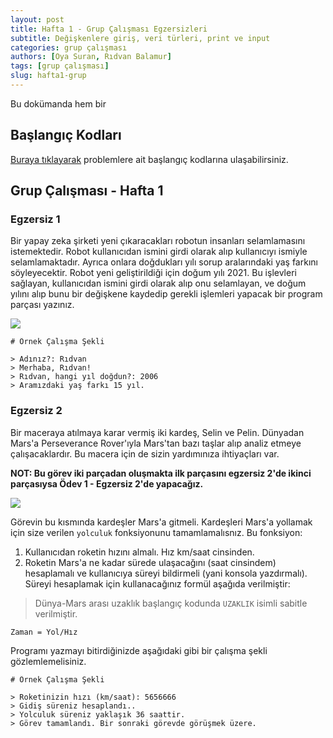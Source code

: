 ```yaml
---
layout: post
title: Hafta 1 - Grup Çalışması Egzersizleri
subtitle: Değişkenlere giriş, veri türleri, print ve input
categories: grup çalışması
authors: [Oya Suran, Rıdvan Balamur]
tags: [grup çalışması]
slug: hafta1-grup
---
```


Bu dokümanda hem bir
## Başlangıç Kodları
[Buraya tıklayarak](https://drive.google.com/file/d/1uNTIOTexY_SmmVNwKUN2eC7axsRSNdRY/view?usp=sharing) problemlere ait başlangıç kodlarına ulaşabilirsiniz.

## Grup Çalışması - Hafta 1

### Egzersiz 1

Bir yapay zeka şirketi yeni çıkaracakları robotun insanları selamlamasını istemektedir. Robot kullanıcıdan ismini girdi olarak alıp kullanıcıyı ismiyle selamlamaktadır. Ayrıca onlara doğdukları yılı sorup aralarındaki yaş farkını söyleyecektir. Robot yeni geliştirildiği için doğum yılı 2021. Bu işlevleri sağlayan, kullanıcıdan ismini girdi olarak alıp onu selamlayan, ve doğum yılını alıp bunu bir değişkene kaydedip gerekli işlemleri yapacak bir program parçası yazınız.

![](https://specials-images.forbesimg.com/imageserve/5f8247cf2190cd26e6fe7b90/960x0.jpg?fit=scale)

```
# Örnek Çalışma Şekli

> Adınız?: Rıdvan
> Merhaba, Rıdvan!
> Rıdvan, hangi yıl doğdun?: 2006
> Aramızdaki yaş farkı 15 yıl.

```

### Egzersiz 2

Bir maceraya atılmaya karar vermiş iki kardeş, Selin ve Pelin. Dünyadan Mars'a Perseverance Rover'ıyla Mars'tan bazı taşlar alıp analiz etmeye çalışacaklardır. Bu macera için de sizin yardımınıza ihtiyaçları var. 

**NOT: Bu görev iki parçadan oluşmakta ilk parçasını egzersiz 2'de ikinci parçasıysa Ödev 1 - Egzersiz 2'de yapacağız.**

![](https://cdn.vox-cdn.com/thumbor/gtFX_9BVO5yj51Pr5vDq9JOYrlY=/0x0:3000x1688/1200x800/filters:focal(1213x757:1693x1237)/cdn.vox-cdn.com/uploads/chorus_image/image/68831020/09_Touchdown_10k.0.jpg)

 Görevin bu kısmında kardeşler Mars'a gitmeli. Kardeşleri Mars'a yollamak için size verilen `yolculuk` fonksiyonunu tamamlamalısnız.
 Bu fonksiyon:
 1. Kullanıcıdan roketin hızını almalı. Hız km/saat cinsinden.
 2. Roketin Mars'a ne kadar sürede ulaşacağını (saat cinsindem) hesaplamalı ve kullanıcıya süreyi bildirmeli (yani konsola yazdırmalı). Süreyi hesaplamak için kullanacağınız formül aşağıda verilmiştir: 
> Dünya-Mars arası uzaklık başlangıç kodunda `UZAKLIK` isimli sabitle verilmiştir.

```
Zaman = Yol/Hız
```

Programı yazmayı bitirdiğinizde aşağıdaki gibi bir çalışma şekli gözlemlemelisiniz.

```
# Örnek Çalışma Şekli

> Roketinizin hızı (km/saat): 5656666
> Gidiş süreniz hesaplandı..
> Yolculuk süreniz yaklaşık 36 saattir.
> Görev tamamlandı. Bir sonraki görevde görüşmek üzere.
```
